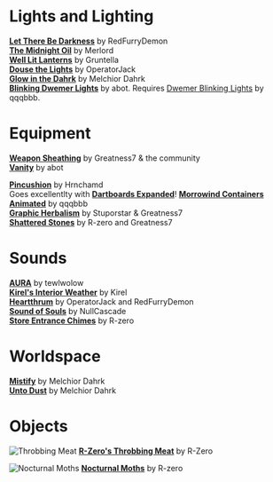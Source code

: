 # Lights and Lighting
[**Let There Be Darkness**](https://www.nexusmods.com/morrowind/mods/47912) by RedFurryDemon    
[**The Midnight Oil**](https://www.nexusmods.com/morrowind/mods/48293) by Merlord  
[**Well Lit Lanterns**](https://www.nexusmods.com/morrowind/mods/45801) by Gruntella  
[**Douse the Lights**](https://www.nexusmods.com/morrowind/mods/47980) by OperatorJack  
[**Glow in the Dahrk**](https://www.nexusmods.com/morrowind/mods/45886) by Melchior Dahrk  
[**Blinking Dwemer Lights**](https://abitoftaste.altervista.org/morrowind/index.php?option=downloads&task=info&id=73&Itemid=50&-Dwemer-Blinking-Lights-1-1) by abot. Requires [Dwemer Blinking Lights](https://www.nexusmods.com/morrowind/mods/42274) by qqqbbb.  

# Equipment
[**Weapon Sheathing**](https://www.nexusmods.com/morrowind/mods/46069) by Greatness7 & the community  
[**Vanity**](https://www.nexusmods.com/morrowind/mods/48529) by abot  

[**Pincushion**](https://www.nexusmods.com/morrowind/mods/46862) by Hrnchamd  
Goes excellentlty with [**Dartboards Expanded**](https://www.nexusmods.com/morrowind/mods/47976)!
[**Morrowind Containers Animated**](https://www.nexusmods.com/morrowind/mods/42238) by qqqbbb  
[**Graphic Herbalism**](https://www.nexusmods.com/morrowind/mods/46599) by Stuporstar & Greatness7  
[**Shattered Stones**](https://www.nexusmods.com/morrowind/mods/45105) by R-zero and Greatness7

# Sounds
[**AURA**](https://www.nexusmods.com/morrowind/mods/48255) by tewlwolow  
[**Kirel's Interior Weather**](http://mw.modhistory.com/download-90-3021) by Kirel  
[**Heartthrum**](https://www.nexusmods.com/morrowind/mods/47178/) by OperatorJack and RedFurryDemon  
[**Sound of Souls**](https://www.nexusmods.com/morrowind/mods/45657) by NullCascade  
[**Store Entrance Chimes**](https://www.nexusmods.com/morrowind/mods/44586) by R-zero  

# Worldspace
[**Mistify**](https://www.nexusmods.com/morrowind/mods/48112) by Melchior Dahrk  
[**Unto Dust**](https://www.nexusmods.com/morrowind/mods/48435) by Melchior Dahrk  

# Objects
![Throbbing Meat](https://staticdelivery.nexusmods.com/mods/100/images/45339/45339-1519417720-361595880.jpeg)
[**R-Zero's Throbbing Meat**](https://www.nexusmods.com/morrowind/mods/45339) by R-Zero  

![Nocturnal Moths](https://staticdelivery.nexusmods.com/mods/100/images/44148-0-1457131648.jpg)
[**Nocturnal Moths**](https://www.nexusmods.com/morrowind/mods/44148) by R-zero  
